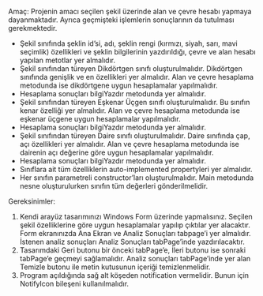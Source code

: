Amaç: Projenin amacı seçilen şekil üzerinde alan ve çevre hesabı yapmaya dayanmaktadır. Ayrıca geçmişteki işlemlerin sonuçlarının da tutulması gerekmektedir.
* Şekil sınıfında şeklin id’si, adı, şeklin rengi (kırmızı, siyah, sarı, mavi seçimlik) özellikleri ve şeklin bilgilerinin yazdırıldığı, çevre ve alan hesabı yapılan metotlar yer almalıdır. 
* Şekil sınıfından türeyen Dikdörtgen sınıfı oluşturulmalıdır. Dikdörtgen sınıfında genişlik ve en özellikleri yer almalıdır. Alan ve çevre hesaplama metodunda ise dikdörtgene uygun hesaplamalar yapılmalıdır.
*  Hesaplama sonuçları bilgiYazdır metodunda yer almalıdır. 
* Şekil sınıfından türeyen Eşkenar Üçgen sınıfı oluşturulmalıdır. Bu sınıfın kenar özelliği yer almalıdır. Alan ve çevre hesaplama metodunda ise eşkenar üçgene uygun hesaplamalar yapılmalıdır.
* Hesaplama sonuçları bilgiYazdır metodunda yer almalıdır. 
* Şekil sınıfından türeyen Daire sınıfı oluşturulmalıdır. Daire sınıfında çap, açı özellikleri yer almalıdır. Alan ve çevre hesaplama metodunda ise dairenin açı değerine göre uygun hesaplamalar yapılmalıdır.
* Hesaplama sonuçları bilgiYazdır metodunda yer almalıdır. 
* Sınıflara ait tüm özelliklerin auto-implemented propertyleri yer almalıdır. 
* Her sınıfın parametreli constructor’ları oluşturulmalıdır. Main metodunda nesne oluşturulurken sınıfın tüm değerleri gönderilmelidir.

Gereksinimler:
1. Kendi arayüz tasarımınızı Windows Form üzerinde yapmalısınız. Seçilen şekil özelliklerine göre uygun hesaplamalar yapılıp çıktılar yer alacaktır. Form ekranınızda Ana Ekran ve Analiz Sonuçları tabpage’i
yer almalıdır. İstenen analiz sonuçları Analiz Sonuçları tabPage’inde yazdırılacaktır.  
2. Tasarımdaki Geri butonu bir önceki tabPage’e, İleri butonu ise sonraki tabPage’e geçmeyi sağlamalıdır. Analiz sonuçları tabPage’inde yer alan Temizle butonu ile metin kutusunun içeriği temizlenmelidir.  
3. Program açıldığında sağ alt köşeden notification vermelidir. Bunun için NotifyIcon bileşeni kullanılmalıdır.
